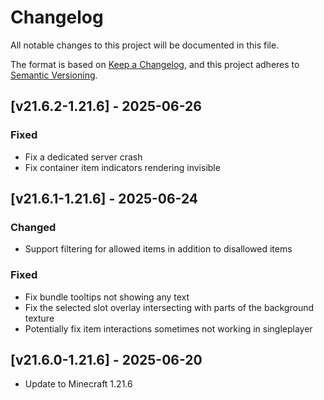 # Changelog
All notable changes to this project will be documented in this file.

The format is based on [Keep a Changelog](https://keepachangelog.com/en/1.0.0/),
and this project adheres to [Semantic Versioning](https://semver.org/spec/v2.0.0.html).

## [v21.6.2-1.21.6] - 2025-06-26
### Fixed
- Fix a dedicated server crash
- Fix container item indicators rendering invisible

## [v21.6.1-1.21.6] - 2025-06-24
### Changed
- Support filtering for allowed items in addition to disallowed items
### Fixed
- Fix bundle tooltips not showing any text
- Fix the selected slot overlay intersecting with parts of the background texture
- Potentially fix item interactions sometimes not working in singleplayer

## [v21.6.0-1.21.6] - 2025-06-20
- Update to Minecraft 1.21.6
